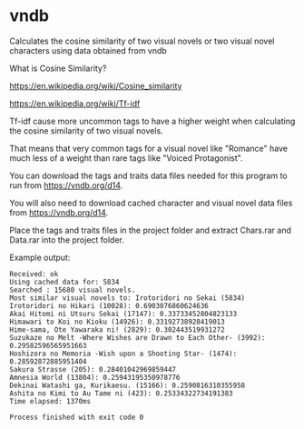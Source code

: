 # vndb
Calculates the cosine similarity of two visual novels or two visual novel characters using data obtained from vndb

What is Cosine Similarity? 

https://en.wikipedia.org/wiki/Cosine_similarity

https://en.wikipedia.org/wiki/Tf-idf

Tf-idf cause more uncommon tags to have a higher weight when calculating the cosine similarity of two visual novels.

That means that very common tags for a visual novel like "Romance" have much less of a weight than rare tags like "Voiced Protagonist".

You can download the tags and traits data files needed for this program to run from https://vndb.org/d14.

You will also need to download cached character and visual novel data files from https://vndb.org/d14.

Place the tags and traits files in the project folder and extract Chars.rar and Data.rar into the project folder.

Example output:

```
Received: ok
Using cached data for: 5834
Searched : 15680 visual novels.
Most similar visual novels to: Irotoridori no Sekai (5834)
Irotoridori no Hikari (10028): 0.6903076860624636
Akai Hitomi ni Utsuru Sekai (17147): 0.33733452804823133
Himawari to Koi no Kioku (14926): 0.33192738928419013
Hime-sama, Ote Yawaraka ni! (2829): 0.302443519931272
Suzukaze no Melt -Where Wishes are Drawn to Each Other- (3992): 0.29582596565951663
Hoshizora no Memoria -Wish upon a Shooting Star- (1474): 0.28592872885951404
Sakura Strasse (205): 0.28401042969859447
Amnesia World (13804): 0.25943195350978776
Dekinai Watashi ga, Kurikaesu. (15166): 0.2590816310355958
Ashita no Kimi to Au Tame ni (423): 0.25334322734191383
Time elapsed: 1370ms

Process finished with exit code 0
```
